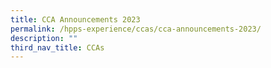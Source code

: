```yaml
---
title: CCA Announcements 2023
permalink: /hpps-experience/ccas/cca-announcements-2023/
description: ""
third_nav_title: CCAs
---
```

